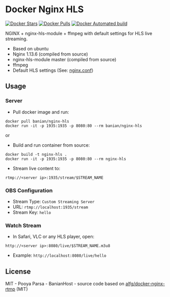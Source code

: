 # Docker Nginx HLS

[![Docker Stars](https://img.shields.io/docker/stars/banian/nginx-hls.svg?style=flat-square)](https://hub.docker.com/r/banianhost/nginx-rtmp/)
[![Docker Pulls](https://img.shields.io/docker/pulls/banian/nginx-hls.svg?style=flat-square)](https://hub.docker.com/r/alfg/nginx-rtmp/)
[![Docker Automated build](https://img.shields.io/docker/automated/banian/nginx-hls.svg?style=flat-square)](https://hub.docker.com/r/alfg/nginx-rtmp/builds/)

NGINX + nginx-hls-module + ffmpeg with default settings for HLS live streaming. 

- Based on ubuntu
- Nginx 1.13.6 (compiled from source)
- nginx-hls-module master (compiled from source)
- ffmpeg
- Default HLS settings (See: [nginx.conf](nginx.conf))

## Usage

### Server
* Pull docker image and run:

```
docker pull banian/nginx-hls
docker run -it -p 1935:1935 -p 8080:80 --rm banian/nginx-hls
```
or 

* Build and run container from source:

```
docker build -t nginx-hls .
docker run -it -p 1935:1935 -p 8080:80 --rm nginx-hls
```

* Stream live content to:

```
rtmp://<server ip>:1935/stream/$STREAM_NAME
```

### OBS Configuration
* Stream Type: `Custom Streaming Server`
* URL: `rtmp://localhost:1935/stream`
* Stream Key: `hello`

### Watch Stream
* In Safari, VLC or any HLS player, open:
```
http://<server ip>:8080/live/$STREAM_NAME.m3u8
```
* Example: `http://localhost:8080/live/hello`

## License 

MIT - Pooya Parsa - BanianHost - source code based on [alfg/docker-nginx-rtmp](https://github.com/alfg/docker-nginx-rtmp) (MIT)

